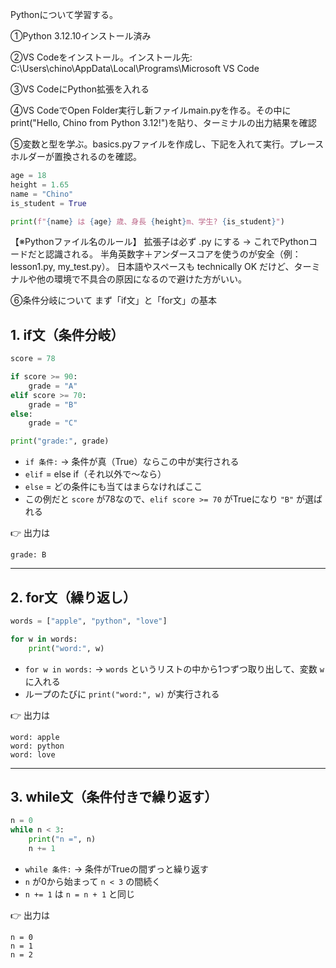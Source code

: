 Pythonについて学習する。

①Python 3.12.10インストール済み

②VS Codeをインストール。インストール先: C:\Users\chino\AppData\Local\Programs\Microsoft VS Code

③VS CodeにPython拡張を入れる

④VS CodeでOpen Folder実行し新ファイルmain.pyを作る。その中にprint("Hello, Chino from Python 3.12!")を貼り、ターミナルの出力結果を確認

⑤変数と型を学ぶ。basics.pyファイルを作成し、下記を入れて実行。プレースホルダーが置換されるのを確認。

```python
age = 18                   
height = 1.65               
name = "Chino"             
is_student = True

print(f"{name} は {age} 歳、身長 {height}m、学生? {is_student}")
```    

【※Pythonファイル名のルール】
拡張子は必ず .py にする → これでPythonコードだと認識される。
半角英数字＋アンダースコアを使うのが安全（例：lesson1.py, my_test.py）。
日本語やスペースも technically OK だけど、ターミナルや他の環境で不具合の原因になるので避けた方がいい。

⑥条件分岐について
まず「if文」と「for文」の基本
## 1. if文（条件分岐）

```python
score = 78

if score >= 90:
    grade = "A"
elif score >= 70:
    grade = "B"
else:
    grade = "C"

print("grade:", grade)
```

* `if 条件:` → 条件が真（True）ならこの中が実行される
* `elif` = else if（それ以外で〜なら）
* `else` = どの条件にも当てはまらなければここ
* この例だと `score` が78なので、`elif score >= 70` がTrueになり `"B"` が選ばれる

👉 出力は

```
grade: B
```

---

## 2. for文（繰り返し）

```python
words = ["apple", "python", "love"]

for w in words:
    print("word:", w)
```

* `for w in words:` → `words` というリストの中から1つずつ取り出して、変数 `w` に入れる
* ループのたびに `print("word:", w)` が実行される

👉 出力は

```
word: apple
word: python
word: love
```

---

## 3. while文（条件付きで繰り返す）

```python
n = 0
while n < 3:
    print("n =", n)
    n += 1
```

* `while 条件:` → 条件がTrueの間ずっと繰り返す
* `n` が0から始まって `n < 3` の間続く
* `n += 1` は `n = n + 1` と同じ

👉 出力は

```
n = 0
n = 1
n = 2
```


